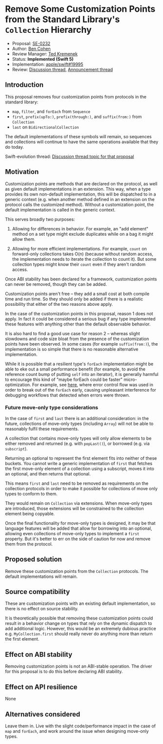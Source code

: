 # Remove Some Customization Points from the Standard Library's `Collection` Hierarchy

* Proposal: [SE-0232](0232-remove-customization-points.md)
* Author: [Ben Cohen](https://github.com/airspeedswift)
* Review Manager: [Ted Kremenek](https://github.com/tkremenek)
* Status: **Implemented (Swift 5)**
* Implementation: [apple/swift#19995](https://github.com/apple/swift/pull/19995)
* Review: [Discussion thread](https://forums.swift.org/t/se-0232-remove-some-customization-points-from-the-standard-librarys-collection-hierarchy/17265), [Announcement thread](https://forums.swift.org/t/accepted-se-0232-remove-some-customization-points-from-the-standard-librarys-collection-hierarchy/17560)

## Introduction

This proposal removes four customization points from protocols in the
standard library:

- `map`, `filter`, and `forEach` from `Sequence`
- `first`,  `prefix(upTo:)`, `prefix(through:)`, and `suffix(from:)` from `Collection`
- `last` on `BidirectionalCollection`

The default implementations of these symbols will remain, so sequences and
collections will continue to have the same operations available that they
do today.

Swift-evolution thread: [Discussion thread topic for that proposal](https://forums.swift.org/t/pitch-remove-some-customization-points-from-the-std-lib-collection-protocols/16911/)

## Motivation

Customization points are methods that are declared on the protocol, as well as
given default implementations in an extension. This way, when a type provides
its own non-default implementation, this will be dispatched to in a generic
context (e.g. when another method defined in an extension on the protocol calls
the customized method). Without a customization point, the default
implementation is called in the generic context.

This serves broadly two purposes:

1. Allowing for differences in behavior. For example, an "add element" method on
  a set type might exclude duplicates while on a bag it might allow them.

2. Allowing for more efficient implementations. For example, `count` on
  forward-only collections takes O(n) (because without random access, the
  implementation needs to iterate the collection to count it). But some
  collection types might know their `count` even if they aren't random access.
  
Once ABI stability has been declared for a framework, customization points can
never be removed, though they can be added.

Customization points aren't free – they add a small cost at both compile time
and run time. So they should only be added if there is a realistic possibility
that either of the two reasons above apply. 

In the case of the customization points in this proposal, reason 1 does not
apply. In fact it could be considered a serious bug if any type implemented
these features with anything other than the default observable behavior.

It is also hard to find a good use case for reason 2 – whereas slight slowdowns
and code size bloat from the presence of the customization points have been observed.
In some cases (for example `suffix(from:)`), the implementation is so simple that
there is no reasonable alternative implementation.

While it is possible that a resilient type's `forEach` implementation might be able 
to eke out a small performance benefit (for example, to avoid the reference count 
bump of putting `self` into an iterator), it is generally harmful to encourage this
kind of "maybe forEach could be faster" micro-optimization. For example, see
[here](https://github.com/apple/swift/pull/17387), where error control flow was
used in order to break out of the `forEach` early, causing unpleasant
interference for debugging workflows that detected when errors were thrown.

### Future move-only type considerations

In the case of `first` and `last` there is an additional consideration: in the
future, collections of move-only types (including `Array`) will not be able
to reasonably fulfil these requirements.

A collection that contains move-only types will only allow elements to be
either removed and returned (e.g. with `popLast()`), or borrowed (e.g. via
`subscript`).

Returning an optional to represent the first element fits into neither of these
buckets. You cannot write a generic implementation of `first` that fetches the
first move-only element of a collection using a subscript, moves it into an
optional, and then returns that optional.

This means `first` and `last` need to be removed as requirements on the
collection protocols in order to make it possible for collections of move only
types to conform to them.

They would remain on `Collection` via extensions. When move-only types are
introduced, those extensions will be constrained to the collection element
being copyable.

Once the final functionality for move-only types is designed, it may be that
language features will be added that allow for borrowing into an optional,
allowing even collections of move-only types to implement a `first` property.
But it's better to err on the side of caution for now and remove them from
the protocol.

## Proposed solution

Remove these customization points from the `Collection` protocols. The
default implementations will remain. 

## Source compatibility

These are customization points with an existing default implementation, so
there is no effect on source stability.

It is theoretically possible that removing these customization points could
result in a behavior change on types that rely on the dynamic dispatch to add
additional logic. However, this would be an extremely dubious practice e.g.
`MyCollection.first` should really never do anything more than return the first
element.

## Effect on ABI stability

Removing customization points is not an ABI-stable operation. The driver for
this proposal is to do this before declaring ABI stability.

## Effect on API resilience

None

## Alternatives considered

Leave them in. Live with the slight code/performance impact in the case of `map` and `forEach`, and work around the issue when designing move-only types.
